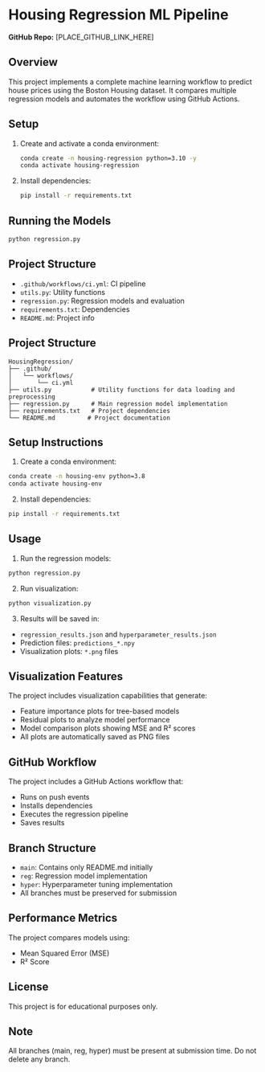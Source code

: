 # Housing Regression ML Pipeline

**GitHub Repo:** [PLACE_GITHUB_LINK_HERE]

## Overview
This project implements a complete machine learning workflow to predict house prices using the Boston Housing dataset. It compares multiple regression models and automates the workflow using GitHub Actions.

## Setup
1. Create and activate a conda environment:
   ```bash
   conda create -n housing-regression python=3.10 -y
   conda activate housing-regression
   ```
2. Install dependencies:
   ```bash
   pip install -r requirements.txt
   ```

## Running the Models
```bash
python regression.py
```

## Project Structure
- `.github/workflows/ci.yml`: CI pipeline
- `utils.py`: Utility functions
- `regression.py`: Regression models and evaluation
- `requirements.txt`: Dependencies
- `README.md`: Project info

## Project Structure

```
HousingRegression/
├── .github/
│   └── workflows/
│       └── ci.yml
├── utils.py           # Utility functions for data loading and preprocessing
├── regression.py      # Main regression model implementation
├── requirements.txt   # Project dependencies
└── README.md         # Project documentation
```

## Setup Instructions

1. Create a conda environment:
```bash
conda create -n housing-env python=3.8
conda activate housing-env
```

2. Install dependencies:
```bash
pip install -r requirements.txt
```

## Usage

1. Run the regression models:
```bash
python regression.py
```

2. Run visualization:
```bash
python visualization.py
```

3. Results will be saved in:
- `regression_results.json` and `hyperparameter_results.json`
- Prediction files: `predictions_*.npy`
- Visualization plots: `*.png` files

## Visualization Features

The project includes visualization capabilities that generate:
- Feature importance plots for tree-based models
- Residual plots to analyze model performance
- Model comparison plots showing MSE and R² scores
- All plots are automatically saved as PNG files

## GitHub Workflow

The project includes a GitHub Actions workflow that:
- Runs on push events
- Installs dependencies
- Executes the regression pipeline
- Saves results

## Branch Structure

- `main`: Contains only README.md initially
- `reg`: Regression model implementation
- `hyper`: Hyperparameter tuning implementation
- All branches must be preserved for submission

## Performance Metrics

The project compares models using:
- Mean Squared Error (MSE)
- R² Score

## License

This project is for educational purposes only.

## Note

All branches (main, reg, hyper) must be present at submission time. Do not delete any branch.
